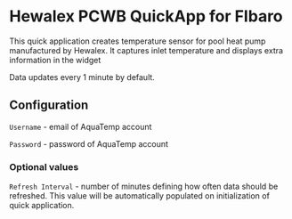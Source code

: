 # Hewalex PCWB QuickApp for FIbaro

This quick application creates temperature sensor for pool heat pump manufactured by Hewalex. It captures inlet temperature and displays extra information in the widget

Data updates every 1 minute by default.

## Configuration

`Username` - email of AquaTemp account

`Password` - password of AquaTemp account

### Optional values

`Refresh Interval` - number of minutes defining how often data should be refreshed. This value will be automatically populated on initialization of quick application.
